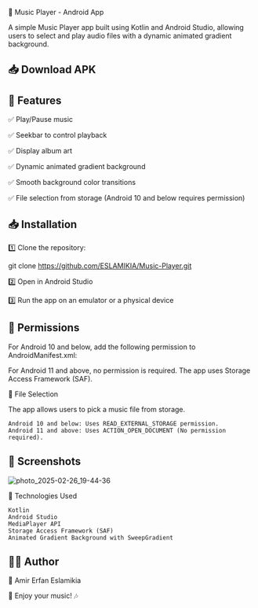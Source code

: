 🎵 Music Player - Android App

A simple Music Player app built using Kotlin and Android Studio, allowing users to select and play audio files with a dynamic animated gradient background.

📥 Download APK
----------------------------------------------------------

🚀 Features
------------------------------------------------

✅ Play/Pause music

✅ Seekbar to control playback

✅ Display album art

✅ Dynamic animated gradient background

✅ Smooth background color transitions

✅ File selection from storage (Android 10 and below requires permission)

📥 Installation
-----------------------------------------------------------

1️⃣ Clone the repository:

git clone https://github.com/ESLAMIKIA/Music-Player.git

2️⃣ Open in Android Studio

3️⃣ Run the app on an emulator or a physical device

📜 Permissions
-------------------------------------------

For Android 10 and below, add the following permission to AndroidManifest.xml:

<uses-permission android:name="android.permission.READ_EXTERNAL_STORAGE"/>

For Android 11 and above, no permission is required. The app uses Storage Access Framework (SAF).

📂 File Selection

The app allows users to pick a music file from storage.

    Android 10 and below: Uses READ_EXTERNAL_STORAGE permission.
    Android 11 and above: Uses ACTION_OPEN_DOCUMENT (No permission required).

📸 Screenshots
----------------------------------------------------------------------------

![photo_2025-02-26_19-44-36](https://github.com/user-attachments/assets/b3f25634-3db7-4737-9930-c5fe1f9a203e)

🔧 Technologies Used

    Kotlin
    Android Studio
    MediaPlayer API
    Storage Access Framework (SAF)
    Animated Gradient Background with SweepGradient

👨‍💻 Author
-----------------------------------------

📌 Amir Erfan Eslamikia


🚀 Enjoy your music! 🎶
